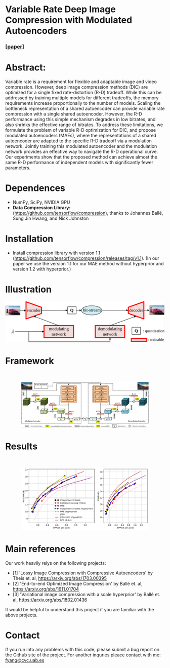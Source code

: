 # Variable Rate Deep Image Compression with Modulated Autoencoders 
### [[paper]](https://ieeexplore.ieee.org/document/8977394)

# Abstract: 
Variable rate is a requirement for flexible and adaptable image and video compression. However, deep image compression methods (DIC) are optimized for a single fixed rate-distortion (R-D) tradeoff. While this can be addressed by training multiple models for different tradeoffs, the memory requirements increase proportionally to the number of models. Scaling the bottleneck representation of a shared autoencoder can provide variable rate compression with a single shared autoencoder. However, the R-D performance using this simple mechanism degrades in low bitrates, and also shrinks the effective range of bitrates. To address these limitations, we formulate the problem of variable R-D optimization for DIC, and propose modulated autoencoders (MAEs), where the representations of a shared autoencoder are adapted to the specific R-D tradeoff via a modulation network. Jointly training this modulated autoencoder and the modulation network provides an effective way to navigate the R-D operational curve. Our experiments show that the proposed method can achieve almost the same R-D performance of independent models with significantly fewer parameters.

# Dependences 
- NumPy, SciPy, NVIDIA GPU
- **Data Compression Library:** (https://github.com/tensorflow/compression), thanks to Johannes Ballé, Sung Jin Hwang, and Nick Johnston

# Installation 
- Install compression library with version 1.1 (https://github.com/tensorflow/compression/releases/tag/v1.1).
(In our paper we use the version 1.1 for our MAE method without hyperprior and version 1.2 with hyperprior.)
 
# Illustration
![figure](./figs/principle.png)

# Framework 
<br>
<p align="center"><img width="80%" height='40%'src="figs/mae.png" /></p>

# Results 
<br>
<p align="center"><img width="80%" height='40%'src="figs/clic.png" /></p>

# Main references 
Our work heavily relys on the following projects: 
- \[1\] 'Lossy Image Compression with Compressive Autoencoders' by Theis et. al, https://arxiv.org/abs/1703.00395
- \[2\] 'End-to-end Optimized Image Compression' by Ballé et. al, https://arxiv.org/abs/1611.01704
- \[3\] 'Variational image compression with a scale hyperprior' by Ballé et. al, https://arxiv.org/abs/1802.01436
 
It would be helpful to understand this project if you are familiar with the above projects.
# Contact

If you run into any problems with this code, please submit a bug report on the Github site of the project. For another inquries pleace contact with me: fyang@cvc.uab.es
